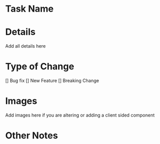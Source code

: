# Task Name 

# Details 
Add all details here 

# Type of Change 
[] Bug fix 
[] New Feature 
[] Breaking Change 

# Images 
Add images here if you are altering or adding a client sided component 

# Other Notes
